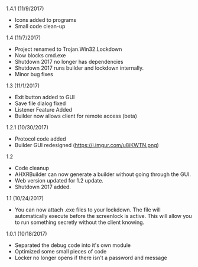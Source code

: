 1.4.1 (11/9/2017)

- Icons added to programs
- Small code clean-up

1.4 (11/7/2017)

- Project renamed to Trojan.Win32.Lockdown
- Now blocks cmd.exe
- Shutdown 2017 no longer has dependencies
- Shutdown 2017 runs builder and lockdown internally.
- Minor bug fixes

1.3 (11/1/2017)

- Exit button added to GUI
- Save file dialog fixed
- Listener Feature Added
- Builder now allows client for remote access (beta)

1.2.1 (10/30/2017)

- Protocol code added
- Builder GUI redesigned (https://i.imgur.com/u8iKWTN.png)

1.2 

- Code cleanup
- AHXRBuilder can now generate a builder without going through the GUI.
- Web version updated for 1.2 update.
- Shutdown 2017 added.

1.1 (10/24/2017)

- You can now attach .exe files to your lockdown. The file will automatically execute before the screenlock is active. This will allow you to run something secretly without the client knowing.

1.0.1 (10/18/2017)

- Separated the debug code into it's own module
- Optimized some small pieces of code
- Locker no longer opens if there isn't a password and message